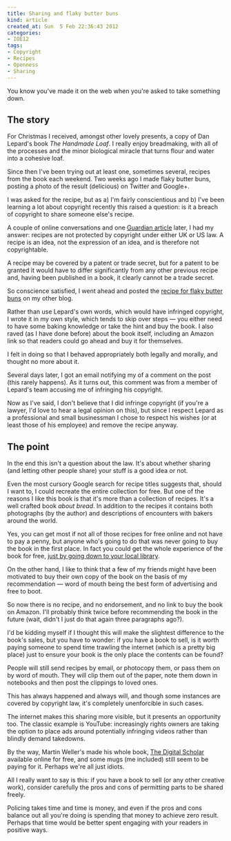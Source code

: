 ```yaml
---
title: Sharing and flaky butter buns
kind: article
created_at: Sun  5 Feb 22:36:43 2012
categories:
- IOE12
tags:
- Copyright
- Recipes
- Openness
- Sharing
---
```


You know you've made it on the web when you're asked to take something down.

## The story

For Christmas I received, amongst other lovely presents, a copy of Dan Lepard's
book *The Handmade Loaf*. I really enjoy breadmaking, with all of the processes
and the minor biological miracle that turns flour and water into a cohesive
loaf.

Since then I've been trying out at least one, sometimes several, recipes from
the book each weekend. Two weeks ago I made flaky butter buns, posting a photo
of the result (delicious) on Twitter and Google+.

I was asked for the recipe, but as a) I'm fairly conscientious and b) I've been
learning a lot about copyright recently this raised a question: is it a breach
of copyright to share someone else's recipe.

A couple of online conversations and one [Guardian
article](http://www.guardian.co.uk/lifeandstyle/2006/mar/24/foodanddrink.uk)
later, I had my answer: recipes are not protected by copyright under either UK
or US law. A recipe is an idea, not the expression of an idea, and is therefore
not copyrightable.

A recipe may be covered by a patent or trade secret, but for a patent to be
granted it would have to differ significantly from any other previous recipe
and, having been published in a book, it clearly cannot be a trade secret.

So conscience satisfied, I went ahead and posted the [recipe for flaky butter
buns](http://posterous.erambler.co.uk/flaky-butter-buns-recipe) on my other blog.

Rather than use Lepard's own words, which would have infringed copyright, I
wrote it in my own style, which tends to skip over steps — you either need to
have some baking knowledge or take the hint and buy the book. I also raved (as
I have done before) about the book itself, including an Amazon link so that
readers could go ahead and buy it for themselves.

I felt in doing so that I behaved appropriately both legally and morally, and
thought no more about it.

Several days later, I got an email notifying my of a comment on the post (this
rarely happens). As it turns out, this comment was from a member of Lepard's
team accusing me of infringing his copyright.

Now as I've said, I don't believe that I did infringe copyright (if you're a
lawyer, I'd love to hear a legal opinion on this), but since I respect Lepard
as a professional and small businessman I chose to respect his wishes (or at
least those of his employee) and remove the recipe anyway.

## The point

In the end this isn't a question about the law. It's about whether sharing (and
letting other people share) your stuff is a good idea or not.

Even the most cursory Google search for recipe titles suggests that, should I
want to, I could recreate the entire collection for free. But one of the
reasons I like this book is that it's more than a collection of recipes. It's a
well crafted book *about bread*. In addition to the recipes it contains both
photographs (by the author) and descriptions of encounters with bakers around
the world.

Yes, you can get most if not all of those recipes for free online and not have
to pay a penny, but anyone who's going to do that was never going to buy the
book in the first place. In fact you could get the whole experience of the book
for free, [just by going down to your local
library](http://nationallibrariesday.org.uk/).

On the other hand, I like to think that a few of my friends might have been
motivated to buy their own copy of the book on the basis of my recommendation —
word of mouth being the best form of advertising and free to boot.

So now there is no recipe, and no endorsement, and no link to buy the book on
Amazon. I'll probably think twice before recommending the book in the future
(wait, didn't I just do that again three paragraphs ago?).

I'd be kidding myself if I thought this will make the slightest difference to
the book's sales, but you have to wonder: if you have a book to sell, is it
worth paying someone to spend time trawling the internet (which is a pretty big
place) just to ensure your book is the only place the contents can be found?

People will still send recipes by email, or photocopy them, or pass them on by
word of mouth. They will clip them out of the paper, note them down in
notebooks and then post the clippings to loved ones.

This has always happened and always will, and though some instances are covered
by copyright law, it's completely unenforcible in such cases.

The internet makes this sharing more visible, but it presents an opportunity
too. The classic example is YouTube: increasingly rights owners are taking the
option to place ads around potentially infringing videos rather than blindly
demand takedowns.

By the way, Martin Weller's made his whole book, [The Digital
Scholar](http://www.bloomsburyacademic.com/view/DigitalScholar_9781849666275/book-ba-9781849666275.xml)
available online for free, and some mugs (me included) still seem to be paying
for it. Perhaps we're all just idiots.

All I really want to say is this: if you have a book to sell (or any other
creative work), consider carefully the pros and cons of permitting parts to be
shared freely.

Policing takes time and time is money, and even if the pros and cons balance
out all you're doing is spending that money to achieve zero result. Perhaps
that time would be better spent engaging with your readers in positive ways.
